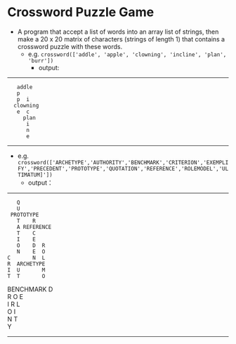 # Crossword Puzzle Game
- A program that accept a list of words into an array list of strings, then make a 20 x 20 matrix of 
characters (strings of length 1) that contains a crossword puzzle with these words. 
  * e.g. `crossword(['addle', 'apple', 'clowning', 'incline', 'plan', 'burr'])`
    * output:
--------------------------------------------------
                    
                    
                    
                    
                    
                    
                    
                    
                    
                    
       addle        
       p            
       p  i         
      clowning      
       e  c         
         plan       
          i         
          n         
          e         
                    
--------------------------------------------------
  * e.g. `crossword(['ARCHETYPE','AUTHORITY','BENCHMARK','CRITERION','EXEMPLIFY','PRECEDENT','PROTOTYPE','QUOTATION','REFERENCE','ROLEMODEL','ULTIMATUM]'])`
    * output：
--------------------------------------------------
       Q              
       U              
     PROTOTYPE        
       T    R         
       A REFERENCE    
       T    C         
       I    E         
       O    D  R      
       N    E  O      
    C       N  L      
    R  ARCHETYPE      
    I  U       M      
    T  T       O      
   BENCHMARK   D      
    R  O       E      
    I  R       L      
    O  I              
    N  T              
       Y              
                    
--------------------------------------------------
